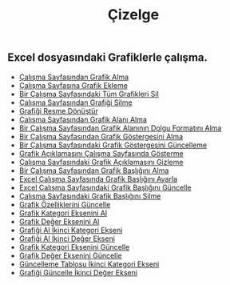 ﻿---
title: Çizelge
second_title: Aspose.Cells Cloud Documen
type: docs
url: /tr/charts/
aliases: [/working-with-charts/]
keywords: REST API, spreadsheets, excel, chart
description: "Cells.Cloud API, Excel için çalışır: çizelgeler çalışır"
weight: 100
kwords: Excel, Office Cloud, REST API, Elektronik Tablo, PDF, CSV, Json, Markdwon, Grafikler
---
## Excel dosyasındaki Grafiklerle çalışma.

- [Çalışma Sayfasından Grafik Alma](/cells/tr/get-chart-from-a-worksheet/)
- [Çalışma Sayfasına Grafik Ekleme](/cells/tr/add-a-chart-in-a-worksheet/)
- [Bir Çalışma Sayfasındaki Tüm Grafikleri Sil](/cells/tr/delete-all-charts-from-a-worksheet/)
- [Çalışma Sayfasından Grafiği Silme](/cells/tr/delete-a-chart-from-a-worksheet/)
- [Grafiği Resme Dönüştür](/cells/tr/convert-chart-to-image/)
- [Çalışma Sayfasından Grafik Alanı Alma](/cells/tr/get-chart-area-from-a-worksheet/)
- [Bir Çalışma Sayfasından Grafik Alanının Dolgu Formatını Alma](/cells/tr/get-fill-format-of-a-chart-area-from-a-worksheet/)
- [Bir Çalışma Sayfasından Grafik Göstergesini Alma](/cells/tr/get-chart-legend-from-a-worksheet/)
- [Bir Çalışma Sayfasındaki Grafik Göstergesini Güncelleme](/cells/tr/update-chart-legend-in-a-worksheet/)
- [Grafik Açıklamasını Çalışma Sayfasında Gösterme](/cells/tr/show-chart-legend-in-a-worksheet/)
- [Çalışma Sayfasındaki Grafik Açıklamasını Gizleme](/cells/tr/hide-chart-legend-in-a-worksheet/)
- [Bir Çalışma Sayfasından Grafik Başlığını Alma](/cells/tr/get-chart-title-from-a-worksheet/)
- [Excel Çalışma Sayfasında Grafik Başlığını Ayarla](/cells/tr/set-chart-title-in-excel-worksheet/)
- [Excel Çalışma Sayfasındaki Grafik Başlığını Güncelle](/cells/tr/update-chart-title-in-excel-worksheet/)
- [Çalışma Sayfasındaki Grafik Başlığını Silme](/cells/tr/delete-chart-title-in-a-worksheet/)
- [Grafik Özelliklerini Güncelle](/cells/tr/charts/propreties/update/)
- [Grafik Kategori Eksenini Al](/cells/tr/charts/category-axis/get/)
- [Grafik Değer Eksenini Al](/cells/tr/charts/value-axis/get/)
- [Grafiği Al İkinci Kategori Ekseni](/cells/tr/charts/second-category-axis/get/)
- [Grafiği Al İkinci Değer Ekseni](/cells/tr/charts/second-value-axis/get/)
- [Grafik Kategori Eksenini Güncelle](/cells/tr/charts/category-axis/update/)
- [Grafik Değer Eksenini Güncelle](/cells/tr/charts/value-axis/update/)
- [Güncelleme Tablosu İkinci Kategori Ekseni](/cells/tr/charts/second-category-axis/update/)
- [Grafiği Güncelle İkinci Değer Ekseni](/cells/tr/charts/second-value-axis/update/)
